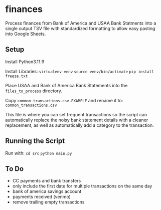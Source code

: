 # finances

Process finances from Bank of America and USAA Bank Statments into
a single output TSV file with standardized formatting to allow easy
pasting into Google Sheets.

## Setup

Install Python3.11.9

Install Libraries:
`virtualenv venv`
`source venv/bin/activate`
`pip install freeze.txt`

Place USAA and Bank of America Bank Statements into the
`files_to_process` directory.

Copy `common_transactions.csv.EXAMPLE` and rename it to:
`common_transactions.csv`

This file is where you can set frequent transactions so the script
can automatically replace the noisy bank statement details with
a cleaner replacement, as well as automatically add a category to
the transaction.

## Running the Script

Run with:
`cd src`
`python main.py`

## To Do

-   CC payments and bank transfers
-   only include the first date for multiple transactions on the same day
-   bank of america savings account
-   payments received (venmo)
-   remove trailing empty transactions
